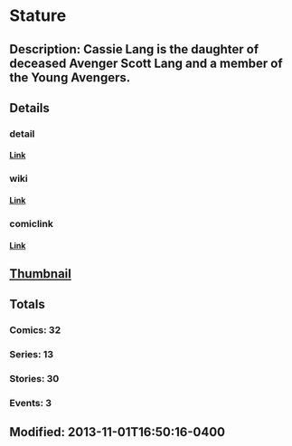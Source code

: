 # Stature
## Description: Cassie Lang is the daughter of deceased Avenger Scott Lang and a member of the Young Avengers.
## Details
### detail
#### [Link](http://marvel.com/characters/2209/stature?utm_campaign=apiRef&utm_source=225578a89fc76f3d20fbffda5d17a88d)
### wiki
#### [Link](http://marvel.com/universe/Stature?utm_campaign=apiRef&utm_source=225578a89fc76f3d20fbffda5d17a88d)
### comiclink
#### [Link](http://marvel.com/comics/characters/1010828/stature?utm_campaign=apiRef&utm_source=225578a89fc76f3d20fbffda5d17a88d)
## [Thumbnail](http://i.annihil.us/u/prod/marvel/i/mg/3/60/527413be6077d.jpg)
## Totals
### Comics: 32
### Series: 13
### Stories: 30
### Events: 3
## Modified: 2013-11-01T16:50:16-0400